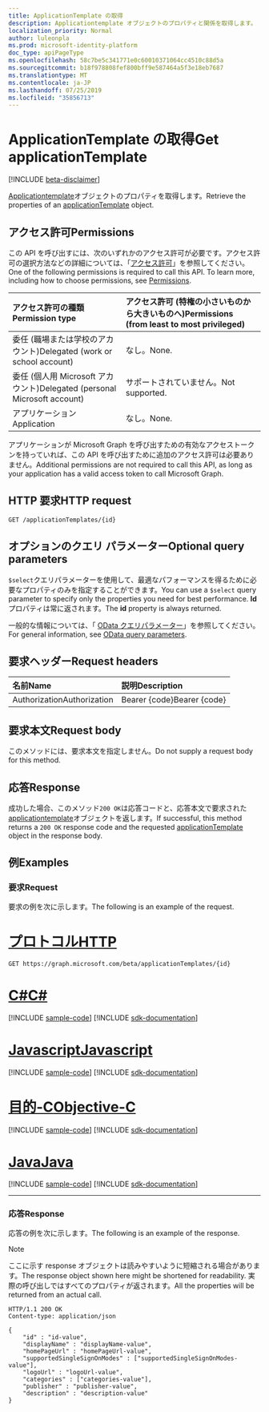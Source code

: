 ```yaml
---
title: ApplicationTemplate の取得
description: Applicationtemplate オブジェクトのプロパティと関係を取得します。
localization_priority: Normal
author: luleonpla
ms.prod: microsoft-identity-platform
doc_type: apiPageType
ms.openlocfilehash: 58c7be5c341771e0c60010371064cc4510c88d5a
ms.sourcegitcommit: b18f978808fef800bff9e587464a5f3e18eb7687
ms.translationtype: MT
ms.contentlocale: ja-JP
ms.lasthandoff: 07/25/2019
ms.locfileid: "35856713"
---
```

# <a name="get-applicationtemplate"></a><span data-ttu-id="9c24d-103">ApplicationTemplate の取得</span><span class="sxs-lookup"><span data-stu-id="9c24d-103">Get applicationTemplate</span></span>

[!INCLUDE [beta-disclaimer](../../includes/beta-disclaimer.md)]

<span data-ttu-id="9c24d-104">[Applicationtemplate](../resources/applicationtemplate.md)オブジェクトのプロパティを取得します。</span><span class="sxs-lookup"><span data-stu-id="9c24d-104">Retrieve the properties of an [applicationTemplate](../resources/applicationtemplate.md) object.</span></span>

## <a name="permissions"></a><span data-ttu-id="9c24d-105">アクセス許可</span><span class="sxs-lookup"><span data-stu-id="9c24d-105">Permissions</span></span>

<span data-ttu-id="9c24d-p101">この API を呼び出すには、次のいずれかのアクセス許可が必要です。アクセス許可の選択方法などの詳細については、「[アクセス許可](/graph/permissions-reference)」を参照してください。</span><span class="sxs-lookup"><span data-stu-id="9c24d-p101">One of the following permissions is required to call this API. To learn more, including how to choose permissions, see [Permissions](/graph/permissions-reference).</span></span>

| <span data-ttu-id="9c24d-108">アクセス許可の種類</span><span class="sxs-lookup"><span data-stu-id="9c24d-108">Permission type</span></span>                        | <span data-ttu-id="9c24d-109">アクセス許可 (特権の小さいものから大きいものへ)</span><span class="sxs-lookup"><span data-stu-id="9c24d-109">Permissions (from least to most privileged)</span></span> |
|:---------------------------------------|:--------------------------------------------|
| <span data-ttu-id="9c24d-110">委任 (職場または学校のアカウント)</span><span class="sxs-lookup"><span data-stu-id="9c24d-110">Delegated (work or school account)</span></span>     | <span data-ttu-id="9c24d-111">なし。</span><span class="sxs-lookup"><span data-stu-id="9c24d-111">None.</span></span> |
| <span data-ttu-id="9c24d-112">委任 (個人用 Microsoft アカウント)</span><span class="sxs-lookup"><span data-stu-id="9c24d-112">Delegated (personal Microsoft account)</span></span> | <span data-ttu-id="9c24d-113">サポートされていません。</span><span class="sxs-lookup"><span data-stu-id="9c24d-113">Not supported.</span></span> |
| <span data-ttu-id="9c24d-114">アプリケーション</span><span class="sxs-lookup"><span data-stu-id="9c24d-114">Application</span></span>                            | <span data-ttu-id="9c24d-115">なし。</span><span class="sxs-lookup"><span data-stu-id="9c24d-115">None.</span></span> |

<span data-ttu-id="9c24d-116">アプリケーションが Microsoft Graph を呼び出すための有効なアクセストークンを持っていれば、この API を呼び出すために追加のアクセス許可は必要ありません。</span><span class="sxs-lookup"><span data-stu-id="9c24d-116">Additional permissions are not required to call this API, as long as your application has a valid access token to call Microsoft Graph.</span></span>

## <a name="http-request"></a><span data-ttu-id="9c24d-117">HTTP 要求</span><span class="sxs-lookup"><span data-stu-id="9c24d-117">HTTP request</span></span>

<!-- { "blockType": "ignored" } -->

```http
GET /applicationTemplates/{id}
```

## <a name="optional-query-parameters"></a><span data-ttu-id="9c24d-118">オプションのクエリ パラメーター</span><span class="sxs-lookup"><span data-stu-id="9c24d-118">Optional query parameters</span></span>

<span data-ttu-id="9c24d-119">`$select`クエリパラメーターを使用して、最適なパフォーマンスを得るために必要なプロパティのみを指定することができます。</span><span class="sxs-lookup"><span data-stu-id="9c24d-119">You can use a `$select` query parameter to specify only the properties you need for best performance.</span></span> <span data-ttu-id="9c24d-120">**Id**プロパティは常に返されます。</span><span class="sxs-lookup"><span data-stu-id="9c24d-120">The **id** property is always returned.</span></span> 

<span data-ttu-id="9c24d-121">一般的な情報については、「 [OData クエリパラメーター](/graph/query-parameters)」を参照してください。</span><span class="sxs-lookup"><span data-stu-id="9c24d-121">For general information, see [OData query parameters](/graph/query-parameters).</span></span>

## <a name="request-headers"></a><span data-ttu-id="9c24d-122">要求ヘッダー</span><span class="sxs-lookup"><span data-stu-id="9c24d-122">Request headers</span></span>

| <span data-ttu-id="9c24d-123">名前</span><span class="sxs-lookup"><span data-stu-id="9c24d-123">Name</span></span>      |<span data-ttu-id="9c24d-124">説明</span><span class="sxs-lookup"><span data-stu-id="9c24d-124">Description</span></span>|
|:----------|:----------|
| <span data-ttu-id="9c24d-125">Authorization</span><span class="sxs-lookup"><span data-stu-id="9c24d-125">Authorization</span></span> | <span data-ttu-id="9c24d-126">Bearer {code}</span><span class="sxs-lookup"><span data-stu-id="9c24d-126">Bearer {code}</span></span> |

## <a name="request-body"></a><span data-ttu-id="9c24d-127">要求本文</span><span class="sxs-lookup"><span data-stu-id="9c24d-127">Request body</span></span>

<span data-ttu-id="9c24d-128">このメソッドには、要求本文を指定しません。</span><span class="sxs-lookup"><span data-stu-id="9c24d-128">Do not supply a request body for this method.</span></span>

## <a name="response"></a><span data-ttu-id="9c24d-129">応答</span><span class="sxs-lookup"><span data-stu-id="9c24d-129">Response</span></span>

<span data-ttu-id="9c24d-130">成功した場合、このメソッド`200 OK`は応答コードと、応答本文で要求された[applicationtemplate](../resources/applicationtemplate.md)オブジェクトを返します。</span><span class="sxs-lookup"><span data-stu-id="9c24d-130">If successful, this method returns a `200 OK` response code and the requested [applicationTemplate](../resources/applicationtemplate.md) object in the response body.</span></span>

## <a name="examples"></a><span data-ttu-id="9c24d-131">例</span><span class="sxs-lookup"><span data-stu-id="9c24d-131">Examples</span></span>

### <a name="request"></a><span data-ttu-id="9c24d-132">要求</span><span class="sxs-lookup"><span data-stu-id="9c24d-132">Request</span></span>

<span data-ttu-id="9c24d-133">要求の例を次に示します。</span><span class="sxs-lookup"><span data-stu-id="9c24d-133">The following is an example of the request.</span></span>

# <a name="httptabhttp"></a>[<span data-ttu-id="9c24d-134">プロトコル</span><span class="sxs-lookup"><span data-stu-id="9c24d-134">HTTP</span></span>](#tab/http)
<!-- {
  "blockType": "request",
  "name": "get_applicationtemplate"
}-->

```http
GET https://graph.microsoft.com/beta/applicationTemplates/{id}
```
# <a name="ctabcsharp"></a>[<span data-ttu-id="9c24d-135">C#</span><span class="sxs-lookup"><span data-stu-id="9c24d-135">C#</span></span>](#tab/csharp)
[!INCLUDE [sample-code](../includes/snippets/csharp/get-applicationtemplate-csharp-snippets.md)]
[!INCLUDE [sdk-documentation](../includes/snippets/snippets-sdk-documentation-link.md)]

# <a name="javascripttabjavascript"></a>[<span data-ttu-id="9c24d-136">Javascript</span><span class="sxs-lookup"><span data-stu-id="9c24d-136">Javascript</span></span>](#tab/javascript)
[!INCLUDE [sample-code](../includes/snippets/javascript/get-applicationtemplate-javascript-snippets.md)]
[!INCLUDE [sdk-documentation](../includes/snippets/snippets-sdk-documentation-link.md)]

# <a name="objective-ctabobjc"></a>[<span data-ttu-id="9c24d-137">目的-C</span><span class="sxs-lookup"><span data-stu-id="9c24d-137">Objective-C</span></span>](#tab/objc)
[!INCLUDE [sample-code](../includes/snippets/objc/get-applicationtemplate-objc-snippets.md)]
[!INCLUDE [sdk-documentation](../includes/snippets/snippets-sdk-documentation-link.md)]

# <a name="javatabjava"></a>[<span data-ttu-id="9c24d-138">Java</span><span class="sxs-lookup"><span data-stu-id="9c24d-138">Java</span></span>](#tab/java)
[!INCLUDE [sample-code](../includes/snippets/java/get-applicationtemplate-java-snippets.md)]
[!INCLUDE [sdk-documentation](../includes/snippets/snippets-sdk-documentation-link.md)]

---


### <a name="response"></a><span data-ttu-id="9c24d-139">応答</span><span class="sxs-lookup"><span data-stu-id="9c24d-139">Response</span></span>

<span data-ttu-id="9c24d-140">応答の例を次に示します。</span><span class="sxs-lookup"><span data-stu-id="9c24d-140">The following is an example of the response.</span></span>

> [!NOTE]
> <span data-ttu-id="9c24d-141">ここに示す response オブジェクトは読みやすいように短縮される場合があります。</span><span class="sxs-lookup"><span data-stu-id="9c24d-141">The response object shown here might be shortened for readability.</span></span> <span data-ttu-id="9c24d-142">実際の呼び出しではすべてのプロパティが返されます。</span><span class="sxs-lookup"><span data-stu-id="9c24d-142">All the properties will be returned from an actual call.</span></span>

<!-- {
  "blockType": "response",
  "truncated": true,
  "@odata.type": "microsoft.graph.applicationTemplate"
} -->

```http
HTTP/1.1 200 OK
Content-type: application/json

{
    "id" : "id-value",
    "displayName" : "displayName-value",
    "homePageUrl" : "homePageUrl-value",
    "supportedSingleSignOnModes" : ["supportedSingleSignOnModes-value"],
    "logoUrl" : "logoUrl-value",
    "categories" : ["categories-value"],
    "publisher" : "publisher-value",
    "description" : "description-value"
}
```

<!-- uuid: 16cd6b66-4b1a-43a1-adaf-3a886856ed98
2019-02-04 14:57:30 UTC -->
<!-- {
  "type": "#page.annotation",
  "description": "Get applicationTemplate",
  "keywords": "",
  "section": "documentation",
  "tocPath": ""
}-->
